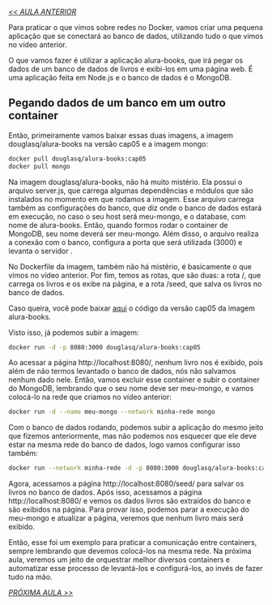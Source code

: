 *[<< AULA ANTERIOR](https://github.com/pvreboucas/docker/edit/aula-5/aulas/1-networking-no-docker.md)*


Para praticar o que vimos sobre redes no Docker, vamos criar uma pequena aplicação que se conectará ao banco de dados, utilizando tudo o que vimos no vídeo anterior.

O que vamos fazer é utilizar a aplicação alura-books, que irá pegar os dados de um banco de dados de livros e exibi-los em uma página web. É uma aplicação feita em Node.js e o banco de dados é o MongoDB.

## Pegando dados de um banco em um outro container ##

Então, primeiramente vamos baixar essas duas imagens, a imagem douglasq/alura-books na versão cap05 e a imagem mongo:

```bash
docker pull douglasq/alura-books:cap05
docker pull mongo
```

Na imagem douglasq/alura-books, não há muito mistério. Ela possui o arquivo server.js, que carrega algumas dependências e módulos que são instalados no momento em que rodamos a imagem. Esse arquivo carrega também as configurações do banco, que diz onde o banco de dados estará em execução, no caso o seu host será meu-mongo, e o database, com nome de alura-books. Então, quando formos rodar o container de MongoDB, seu nome deverá ser meu-mongo. Além disso, o arquivo realiza a conexão com o banco, configura a porta que será utilizada (3000) e levanta o servidor .

No Dockerfile da imagem, também não há mistério, é basicamente o que vimos no vídeo anterior. Por fim, temos as rotas, que são duas: a rota /, que carrega os livros e os exibe na página, e a rota /seed, que salva os livros no banco de dados.

Caso queira, você pode baixar [aqui](https://s3.amazonaws.com/caelum-online-public/646-docker/05/projetos/alura-docker-cap05.zip) o código da versão cap05 da imagem alura-books.

Visto isso, já podemos subir a imagem:


```bash
docker run -d -p 8080:3000 douglasq/alura-books:cap05
```

Ao acessar a página http://localhost:8080/, nenhum livro nos é exibido, pois além de não termos levantado o banco de dados, nós não salvamos nenhum dado nele. Então, vamos excluir esse container e subir o container do MongoDB, lembrando que o seu nome deve ser meu-mongo, e vamos colocá-lo na rede que criamos no vídeo anterior:

```bash
docker run -d --name meu-mongo --network minha-rede mongo
```

Com o banco de dados rodando, podemos subir a aplicação do mesmo jeito que fizemos anteriormente, mas não podemos nos esquecer que ele deve estar na mesma rede do banco de dados, logo vamos configurar isso também:

```bash
docker run --network minha-rede -d -p 8080:3000 douglasq/alura-books:cap05
```

Agora, acessamos a página http://localhost:8080/seed/ para salvar os livros no banco de dados. Após isso, acessamos a página http://localhost:8080/ e vemos os dados livros são extraídos do banco e são exibidos na página. Para provar isso, podemos parar a execução do meu-mongo e atualizar a página, veremos que nenhum livro mais será exibido.

Então, esse foi um exemplo para praticar a comunicação entre containers, sempre lembrando que devemos colocá-los na mesma rede. Na próxima aula, veremos um jeito de orquestrar melhor diversos containers e automatizar esse processo de levantá-los e configurá-los, ao invés de fazer tudo na mão.




*[PRÓXIMA AULA >>]()*
